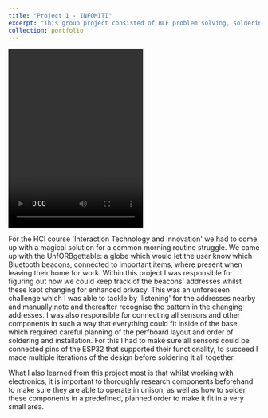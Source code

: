 ```yaml
---
title: "Project 1 - INFOMITI"
excerpt: "This group project consisted of BLE problem solving, soldering and careful planning.<br/><img src='/images/500x300.png'>"
collection: portfolio
---
```


<video controls="controls" width="270" height="360" name="Demo UnfORBgettable">
  <source src="/images/project1_smaller.mov">
</video>


For the HCI course 'Interaction Technology and Innovation' we had to come up with a magical solution for a common morning routine struggle. We came up with the UnfORBgettable: a globe which would let the user know which Bluetooth beacons, connected to important items, where present when leaving their home for work. 
Within this project I was responsible for figuring out how we could keep track of the beacons' addresses whilst these kept changing for enhanced privacy. This was an unforeseen challenge which I was able to tackle by 'listening' for the addresses nearby and manually note and thereafter recognise the pattern in the changing addresses. I was also responsible for connecting all sensors and other components in such a way that everything could fit inside of the base, which required careful planning of the perfboard layout and order of soldering and installation. For this I had to make sure all sensors could be connected pins of the ESP32 that supported their functionality, to succeed I made multiple iterations of the design before soldering it all together.

What I also learned from this project most is that whilst working with electronics, it is important to thoroughly research components beforehand to make sure they are able to operate in unison, as well as how to solder these components in a predefined, planned order to make it fit in a very small area.
